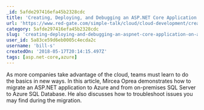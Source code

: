 ```yaml
---
_id: 5afde297416efa45b2328cdc
title: 'Creating, Deploying, and Debugging an ASP.NET Core Application on Azure'
url: 'https://www.red-gate.com/simple-talk/cloud/cloud-development/creating-deploying-and-debugging-an-asp-net-core-application-on-azure/'
category: 5afde297416efa45b2328cdc
slug: 'creating-deploying-and-debugging-an-aspnet-core-application-on-azure'
user_id: 5a83ce59d6eb0005c4ecda2c
username: 'bill-s'
createdOn: '2018-05-17T20:14:15.497Z'
tags: [asp.net-core,azure]
---
```


As more companies take advantage of the cloud, teams must learn to do the basics in new ways. In this article, Mircea Oprea demonstrates how to migrate an ASP.NET application to Azure and from on-premises SQL Server to Azure SQL Database. He also discusses how to troubleshoot issues you may find during the migration.


